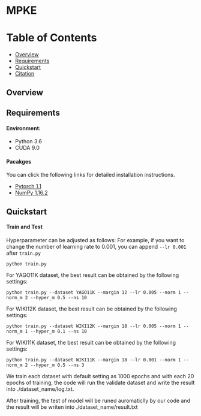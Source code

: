 # MPKE

Table of Contents
=================
  * [Overview](#overview)
  * [Requirements](#requirements)
  * [Quickstart](#quickstart)
  * [Citation](#citation)

## Overview

## Requirements

#### Environment:

- Python 3.6
- CUDA 9.0

#### Pacakges
You can click the following links for detailed installation instructions.
- [Pytorch 1.1](https://pytorch.org/get-started/previous-versions/)
- [NumPy 1.16.2](https://www.scipy.org/install.html)

## Quickstart

#### Train and Test

Hyperparameter can be adjusted as follows: For example, if you want to change the number of learning rate to 0.001, you can append `--lr 0.001` after `train.py`
```
python train.py
```
For YAGO11K dataset, the best result can be obtained by the following settings:
```
python train.py --dataset YAGO11K --margin 12 --lr 0.005 --norm 1 --norm_m 2 --hyper_m 0.5 --ns 10
```
For WIKI12K dataset, the best result can be obtained by the following settings:
```
python train.py --dataset WIKI12K --margin 18 --lr 0.005 --norm 1 --norm_m 1 --hyper_m 0.1 --ns 10
```
For WIKI11K dataset, the best result can be obtained by the following settings:
```
python train.py --dataset WIKI11K --margin 18 --lr 0.001 --norm 1 --norm_m 2 --hyper_m 0.5 --ns 3
```

 We train each dataset with default setting as 1000 epochs and with each 20 epochs of training, the code will run the validate dataset and write the result into ./dataset_name/log.txt.
 
 After training, the test of model will be runed auromaticlly by our code and the result will be writen into ./dataset_name/result.txt

